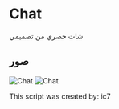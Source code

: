 # Chat
شات حصري من تصميمي


## صور
![Chat](https://cdn.discordapp.com/attachments/1083766939760984094/1142790799994671126/image.png)
![Chat](https://cdn.discordapp.com/attachments/1083766939760984094/1142800702503141549/image.png)

This script was created by: ic7
